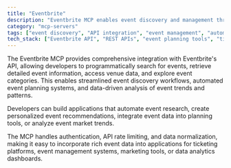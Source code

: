 ```yaml
---
title: "Eventbrite"
description: "Eventbrite MCP enables event discovery and management through API integration for searching, details, venues, and categories."
category: "mcp-servers"
tags: ["event discovery", "API integration", "event management", "automation", "data analysis"]
tech_stack: ["Eventbrite API", "REST APIs", "event planning tools", "ticketing platforms", "data analytics dashboards"]
---
```


The Eventbrite MCP provides comprehensive integration with Eventbrite's API, allowing developers to programmatically search for events, retrieve detailed event information, access venue data, and explore event categories. This enables streamlined event discovery workflows, automated event planning systems, and data-driven analysis of event trends and patterns.

Developers can build applications that automate event research, create personalized event recommendations, integrate event data into planning tools, or analyze event market trends. 

The MCP handles authentication, API rate limiting, and data normalization, making it easy to incorporate rich event data into applications for ticketing platforms, event management systems, marketing tools, or data analytics dashboards.